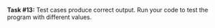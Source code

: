 **Task #13:** Test cases produce correct output. Run your code to test the program with different values. 